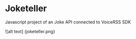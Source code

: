# Joketeller
Javascript project of an Joke API connected to VoiceRSS SDK


![alt text] (joketeller.png)